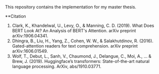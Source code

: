 This repository contains the implementation for my master thesis.

**Citation

1. Clark, K., Khandelwal, U., Levy, O., & Manning, C. D. (2019). What Does BERT Look At? An Analysis of BERT's Attention. arXiv preprint arXiv:1906.04341.
2. Dhingra, B., Liu, H., Yang, Z., Cohen, W. W., & Salakhutdinov, R. (2016). Gated-attention readers for text comprehension. arXiv preprint arXiv:1606.01549.
3. Wolf, T., Debut, L., Sanh, V., Chaumond, J., Delangue, C., Moi, A., ... & Brew, J. (2019). Huggingface’s transformers: State-of-the-art natural language processing. ArXiv, abs/1910.03771.
